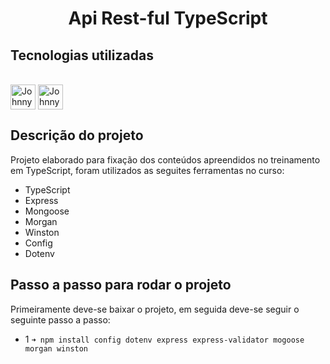 <h1 align="center">
    Api Rest-ful TypeScript
</h1>

## Tecnologias utilizadas

<div style="display: inline_block"><br>
  <img align="center" alt="Johnny-TS" height="40" width="40" src="https://cdn.jsdelivr.net/gh/devicons/devicon/icons/typescript/typescript-original.svg">

<img align="center" alt="Johnny-Express" height="40" width="40" src="https://cdn.jsdelivr.net/gh/devicons/devicon/icons/express/express-original.svg">
</div>


## Descrição do projeto

Projeto elaborado para fixação dos conteúdos apreendidos no treinamento em TypeScript, foram utilizados as seguites
ferramentas no curso:

- TypeScript
- Express
- Mongoose
- Morgan
- Winston
- Config
- Dotenv

## Passo a passo para rodar o projeto

Primeiramente deve-se baixar o projeto, em seguida deve-se seguir o seguinte passo a passo: 

- 1 ```➜ npm install config dotenv express express-validator mogoose morgan winston```